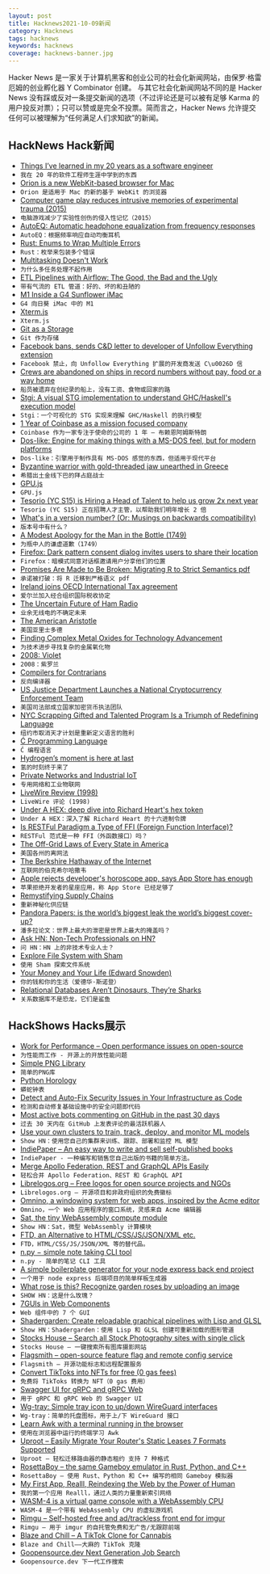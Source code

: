 ```yaml
---
layout: post
title: Hacknews2021-10-09新闻
category: Hacknews
tags: hacknews
keywords: hacknews
coverage: hacknews-banner.jpg
---
```


Hacker News 是一家关于计算机黑客和创业公司的社会化新闻网站，由保罗·格雷厄姆的创业孵化器 Y Combinator 创建。
与其它社会化新闻网站不同的是 Hacker News 没有踩或反对一条提交新闻的选项（不过评论还是可以被有足够 Karma 的用户投反对票）；只可以赞或是完全不投票。简而言之，Hacker News 允许提交任何可以被理解为“任何满足人们求知欲”的新闻。

## HackNews Hack新闻


- [Things I’ve learned in my 20 years as a software engineer](https://www.simplethread.com/20-things-ive-learned-in-my-20-years-as-a-software-engineer/)
- `我在 20 年的软件工程师生涯中学到的东西`
- [Orion is a new WebKit-based browser for Mac](https://browser.kagi.com/)
- `Orion 是适用于 Mac 的新的基于 WebKit 的浏览器`
- [Computer game play reduces intrusive memories of experimental trauma (2015)](https://www.ncbi.nlm.nih.gov/pmc/articles/PMC4526368/)
- `电脑游戏减少了实验性创伤的侵入性记忆（2015）`
- [AutoEQ: Automatic headphone equalization from frequency responses](https://github.com/jaakkopasanen/AutoEq)
- `AutoEQ：根据频率响应自动均衡耳机`
- [Rust: Enums to Wrap Multiple Errors](https://fettblog.eu/rust-enums-wrapping-errors/)
- `Rust：枚举来包装多个错误`
- [Multitasking Doesn't Work](https://health.clevelandclinic.org/science-clear-multitasking-doesnt-work/)
- `为什么多任务处理不起作用`
- [ETL Pipelines with Airflow: The Good, the Bad and the Ugly](https://airbyte.io/blog/airflow-etl-pipelines)
- `带有气流的 ETL 管道：好的、坏的和丑陋的`
- [M1 Inside a G4 Sunflower iMac](https://twitter.com/ColbySheets/status/1445513559580893200)
- `G4 向日葵 iMac 中的 M1`
- [Xterm.js](http://xtermjs.org/)
- `Xterm.js`
- [Git as a Storage](https://bronevichok.ru/posts/git-as-a-storage.html)
- `Git 作为存储`
- [Facebook bans, sends C&D letter to developer of Unfollow Everything extension](https://www.techspot.com/news/91650-facebook-bans-sends-cease-desist-letter-developer-unfollow.html)
- `Facebook 禁止，向 Unfollow Everything 扩展的开发商发送 C\u0026D 信`
- [Crews are abandoned on ships in record numbers without pay, food or a way home](https://www.wsj.com/articles/crews-are-abandoned-on-ships-in-record-numbers-without-pay-food-or-a-way-home-11633699978)
- `船员被遗弃在创纪录的船上，没有工资、食物或回家的路`
- [Stgi: A visual STG implementation to understand GHC/Haskell's execution model](https://github.com/quchen/stgi)
- `Stgi：一个可视化的 STG 实现来理解 GHC/Haskell 的执行模型`
- [1 Year of Coinbase as a mission focused company](https://twitter.com/brian_armstrong/status/1443727729476530178)
- `Coinbase 作为一家专注于使命的公司的 1 年 – 布赖恩阿姆斯特朗`
- [Dos-like: Engine for making things with a MS-DOS feel, but for modern platforms](https://github.com/mattiasgustavsson/dos-like)
- `Dos-like：引擎用于制作具有 MS-DOS 感觉的东西，但适用于现代平台`
- [Byzantine warrior with gold-threaded jaw unearthed in Greece](https://www.livescience.com/byzantine-warrior-fractured-jaw)
- `希腊出土金线下巴的拜占庭战士`
- [GPU.js](https://gpu.rocks/#/)
- `GPU.js`
- [Tesorio (YC S15) is Hiring a Head of Talent to help us grow 2x next year](https://jobs.lever.co/tesorio/cb6976de-e744-4f68-b10a-a9c2c62b3911)
- `Tesorio (YC S15) 正在招聘人才主管，以帮助我们明年增长 2 倍`
- [What's in a version number? (Or: Musings on backwards compatibility)](https://alexgaynor.net/2021/oct/07/whats-in-a-version-number/)
- `版本号中有什么？ `
- [A Modest Apology for the Man in the Bottle (1749)](https://publicdomainreview.org/collection/bottleman/)
- `为瓶中人的谦虚道歉（1749）`
- [Firefox: Dark pattern consent dialog invites users to share their location](https://www.theregister.com/2021/10/08/mozilla_adding_sponsored_search_results/)
- `Firefox：暗模式同意对话框邀请用户分享他们的位置`
- [Promises Are Made to Be Broken: Migrating R to Strict Semantics pdf](http://aviral.io/static/pdfs/promises-are-made-to-be-broken.pdf)
- `承诺被打破：将 R 迁移到严格语义 pdf`
- [Ireland joins OECD International Tax agreement](https://www.gov.ie/en/press-release/59812-ireland-joins-oecd-international-tax-agreement/)
- `爱尔兰加入经合组织国际税收协定`
- [The Uncertain Future of Ham Radio](https://spectrum.ieee.org/ham-radio)
- `业余无线电的不确定未来`
- [The American Aristotle](https://aeon.co/essays/charles-sanders-peirce-was-americas-greatest-thinker)
- `美国亚里士多德`
- [Finding Complex Metal Oxides for Technology Advancement](http://ai.googleblog.com/2021/10/finding-complex-metal-oxides-for.html)
- `为技术进步寻找复杂的金属氧化物`
- [2008: Violet](https://if50.substack.com/p/2008-violet)
- `2008：紫罗兰`
- [Compilers for Contrarians](https://crypto.stanford.edu/~blynn/compiler/)
- `反向编译器`
- [US Justice Department Launches a National Cryptocurrency Enforcement Team](https://therecord.media/justice-department-launches-a-national-cryptocurrency-enforcement-team/)
- `美国司法部成立国家加密货币执法团队`
- [NYC Scrapping Gifted and Talented Program Is a Triumph of Redefining Language](https://reason.com/2021/10/08/nyc-scrapping-gifted-and-talented-program-is-a-triumph-of-redefining-language/)
- `纽约市取消天才计划是重新定义语言的胜利`
- [Ć Programming Language](https://github.com/pfusik/cito)
- `Ć 编程语言`
- [Hydrogen’s moment is here at last](https://www.economist.com/leaders/2021/10/09/hydrogens-moment-is-here-at-last)
- `氢的时刻终于来了`
- [Private Networks and Industrial IoT](https://www.privatelteand5g.com/private-networks-and-industrial-iot-remote-monitoring-and-control-of-industry-4-0-for-dynamic-decision-making/)
- `专用网络和工业物联网`
- [LiveWire Review (1998)](https://philip.greenspun.com/wtr/livewire.html)
- `LiveWire 评论 (1998)`
- [Under A HEX: deep dive into Richard Heart's hex token](https://medium.com/@TooWumboToFail/under-a-hex-396847b86e57)
- `Under A HEX：深入了解 Richard Heart 的十六进制令牌`
- [Is RESTFul Paradigm a Type of FFI (Foreign Function Interface)?](item?id=28797627)
- `RESTFul 范式是一种 FFI（外函数接口）吗？`
- [The Off-Grid Laws of Every State in America](https://www.primalsurvivor.net/living-off-grid-legal/)
- `美国各州的离网法`
- [The Berkshire Hathaway of the Internet](https://awilkinson.medium.com/the-berkshire-hathaway-of-the-internet-391a8ee83db)
- `互联网的伯克希尔哈撒韦`
- [Apple rejects developer's horoscope app, says App Store has enough](https://www.imore.com/apple-rejects-developers-horoscope-app-says-app-store-has-enough)
- `苹果拒绝开发者的星座应用，称 App Store 已经足够了`
- [Remystifying Supply Chains](https://studio.ribbonfarm.com/p/remystifying-supply-chains)
- `重新神秘化供应链`
- [Pandora Papers: is the world’s biggest leak the world’s biggest cover-up?](https://www.michaelwest.com.au/pandora-papers-is-the-worlds-biggest-leak-the-worlds-biggest-cover-up/)
- `潘多拉论文：世界上最大的泄密是世界上最大的掩盖吗？`
- [Ask HN: Non-Tech Professionals on HN?](item?id=28788540)
- `问 HN：HN 上的非技术专业人士？`
- [Explore File System with Sham](http://orion.feralhosting.com:8888/do-one-thing-with-ls.html)
- `使用 Sham 探索文件系统`
- [Your Money and Your Life (Edward Snowden)](https://edwardsnowden.substack.com/p/cbdcs)
- `你的钱和你的生活（爱德华·斯诺登）`
- [Relational Databases Aren’t Dinosaurs, They’re Sharks](https://www.simplethread.com/relational-databases-arent-dinosaurs-theyre-sharks/)
- `关系数据库不是恐龙，它们是鲨鱼`


## HackShows Hacks展示

- [ Work for Performance – Open performance issues on open-source](https://www.workforperformance.com/)
- `为性能而工作 - 开源上的开放性能问题`
- [ Simple PNG Library](https://github.com/randy408/libspng)
- `简单的PNG库`
- [ Python Horology](https://github.com/mjmikulski/horology)
- `蟒蛇钟表`
- [ Detect and Auto-Fix Security Issues in Your Infrastructure as Code](https://shisho.dev/posts/introducing-shisho-cloud)
- `检测和自动修复基础设施中的安全问题即代码`
- [ Most active bots commenting on GitHub in the past 30 days](https://play.axiom.co/axiom-play-qf1k/explorer?qid=SXmcgdLrEvY-r0kdzw)
- `过去 30 天内在 GitHub 上发表评论的最活跃机器人`
- [ Use your own clusters to train, track, deploy, and monitor ML models](https://iko.ai)
- `Show HN：使用您自己的集群来训练、跟踪、部署和监控 ML 模型`
- [ IndiePaper – An easy way to write and sell self-published books](https://indiepaper.me)
- `IndiePaper - 一种编写和销售您自己出版的书籍的简单方法。`
- [ Merge Apollo Federation, REST and GraphQL APIs Easily](https://github.com/wundergraph/wundergraph-demo)
- `轻松合并 Apollo Federation、REST 和 GraphQL API`
- [ Librelogos.org – Free logos for open source projects and NGOs](https://www.librelogos.org/)
- `Librelogos.org – 开源项目和非政府组织的免费徽标`
- [ Omnino, a windowing system for web apps, inspired by the Acme editor](https://github.com/bopwerks/omnino)
- `Omnino，一个 Web 应用程序的窗口系统，灵感来自 Acme 编辑器`
- [ Sat, the tiny WebAssembly compute module](https://github.com/suborbital/sat)
- `Show HN：Sat，微型 WebAssembly 计算模块`
- [ FTD, an Alternative to HTML/CSS/JS/JSON/XML etc.](https://www.fifthtry.com/ftd/)
- `FTD，HTML/CSS/JS/JSON/XML 等的替代品。`
- [ n.py − simple note taking CLI tool](https://git.bitmycode.com/sodimel/n)
- `n.py - 简单的笔记 CLI 工具`
- [ A simple boilerplate generator for your node express back end project](https://github.com/gunvantsr/expressgen)
- `一个用于 node express 后端项目的简单样板生成器`
- [ What rose is this? Recognize garden roses by uploading an image](https://www.whatroseisthis.com)
- `SHOW HN：这是什么玫瑰？`
- [ 7GUIs in Web Components](https://i5ik.github.io/_____/7guis/)
- `Web 组件中的 7 个 GUI`
- [ Shadergarden: Create reloadable graphical pipelines with Lisp and GLSL](https://blog.tonari.no/shadergarden)
- `Show HN：Shadergarden：使用 Lisp 和 GLSL 创建可重新加载的图形管道`
- [ Stocks House – Search all Stock Photography sites with single click](https://stockshouse.co)
- `Stocks House – 一键搜索所有图库摄影网站`
- [ Flagsmith – open-source feature flag and remote config service](https://github.com/Flagsmith/flagsmith)
- `Flagsmith – 开源功能标志和远程配置服务`
- [ Convert TikToks into NFTs for free (0 gas fees)](https://sqillful.com/)
- `免费将 TikToks 转换为 NFT（0 gas 费用）`
- [ Swagger UI for gRPC and gRPC Web](https://blog.gendocu.com/posts/gendocu-v0.4-beta-release/)
- `用于 gRPC 和 gRPC Web 的 Swagger UI`
- [ Wg-tray: Simple tray icon to up/down WireGuard interfaces](https://wg-tray.arcanite.ch/)
- `Wg-tray：简单的托盘图标，用于上/下 WireGuard 接口`
- [ Learn Awk with a terminal running in the browser](https://sandbox.bio/tutorials?id=awk-intro)
- `使用在浏览器中运行的终端学习 Awk`
- [ Uproot – Easily Migrate Your Router's Static Leases 7 Formats Supported](https://github.com/GeekVisit/uproot)
- `Uproot – 轻松迁移路由器的静态租约 支持 7 种格式`
- [ RosettaBoy – the same Gameboy emulator in Rust, Python, and C++](https://github.com/shish/rosettaboy)
- `RosettaBoy – 使用 Rust、Python 和 C++ 编写的相同 Gameboy 模拟器`
- [ My First App, Realll, Reindexing the Web by the Power of Human](https://realll.co/)
- `我的第一个应用 Realll，通过人类的力量重新索引网络`
- [ WASM-4 is a virtual game console with a WebAssembly CPU](https://wasm4.org/)
- `WASM-4 是一个带有 WebAssembly CPU 的虚拟游戏机`
- [ Rimgu – Self-hosted free and ad/trackless front end for imgur](https://codeberg.org/3np/rimgu)
- `Rimgu – 用于 imgur 的自托管免费和无广告/无跟踪前端`
- [ Blaze and Chill – A TikTok Clone for Cannabis](https://play.google.com/store/apps/details?id=com.blazeandchill&amp;hl=en_US&amp;gl=US)
- `Blaze and Chill——大麻的 TikTok 克隆`
- [ Goopensource.dev Next Generation Job Search](https://www.goopensource.dev/?source=hackernews)
- `Goopensource.dev 下一代工作搜索`

